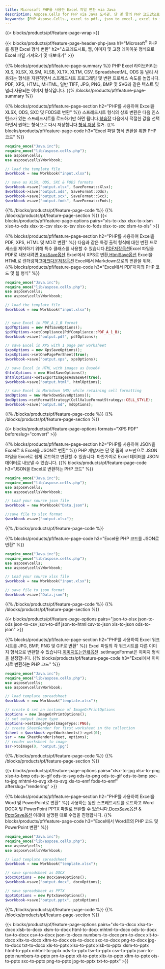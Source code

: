 ```yaml
---
title: Microsoft PHP를 사용한 Excel 파일 변환 via Java
description: Aspose.Cells for PHP via Java 도서관. 단 몇 줄의 PHP 코드만으로 EXCEL, JSON, PDF, XML, HTML, TXT, TSV, CSV, SQL 및 기타 형식을 변환할 수 있습니다.
keywords: [PHP Aspose.Cells., excel to pdf., json to excel., excel to json., csv to json., json to html., xml to excel and Convert files between various formats in PHP]
---
```

{{< blocks/products/pf/feature-page-wrap >}}

{{< blocks/products/pf/feature-page-header-php-java h1="Microsoft<sup>&reg;</sup> PHP를 통한 Excel 형식 변환" h2="스프레드시트, 웹, 이미지 및 고정 레이아웃 형식으로 Excel 파일 가져오기 및 내보내기" >}}

{{% blocks/products/pf/feature-page-summary %}}
PHP Excel 라이브러리는 XLS, XLSX, XLSM, XLSB, XLTX, XLTM, CSV, SpreadsheetML, ODS 등 널리 사용되는 형식을 지원하면서 스프레드시트 프로그래밍 및 변환 프로세스 속도를 높입니다. PDF, XPS, HTML, MHTML, 일반 TIFF, JPG, PNG, BMP 및 SVG과 같은 텍스트 및 널리 사용되는 이미지 형식입니다.
{{% /blocks/products/pf/feature-page-summary %}}

{{% blocks/products/pf/feature-page-section h2="PHP를 사용하여 Excel을 XLSX, ODS, SXC 및 FODS로 변환" %}}
 스프레드시트 형식의 상호 변환은 다음 인스턴스가 있는 스프레드시트를 로드하기만 하면 됩니다.[학습장](https://reference.aspose.com/cells/php/aspose.cells/Workbook) 다음에서 적절한 값을 선택하면서 원하는 형식으로 다시 저장합니다.[형식 저장](https://reference.aspose.com/cells/php/aspose.cells/SaveFormat) 열거.
{{% blocks/products/pf/feature-page-code h3="Excel 파일 형식 변환을 위한 PHP 코드" %}}

```php
require_once("Java.inc"); 
require_once("lib/aspose.cells.php"); 
use aspose\cells;
use aspose\cells\Workbook; 

// load the template file
$workbook = new Workbook("input.xlsx");

// save as XLSX, ODS, SXC & FODS formats
$workbook->save("output.xlsx", SaveFormat::Xlsx);
$workbook->save("output.ods", SaveFormat::Ods);
$workbook->save("output.scx", SaveFormat::Sxc);
$workbook->save("output.fods", SaveFormat::Fods);

```
{{% /blocks/products/pf/feature-page-code %}}
{{% /blocks/products/pf/feature-page-section %}}
{{< blocks/products/pf/feature-page-options pairs="xls-to-xlsx xlsx-to-xlsm xlsx-to-ods xlsx-to-csv xlsx-to-tsv xlsx-to-fods xlsx-to-sxc xlsm-to-xls" >}}


{{% blocks/products/pf/feature-page-section h2="PHP를 사용하여 Excel을 PDF, XPS, HTML 및 MD로 변환" %}}
 다음과 같은 특정 출력 형식에 대한 변환 프로세스를 제어하기 위해 특수 클래스를 사용할 수 있습니다.[PDF저장옵션](https://reference.aspose.com/cells/php/aspose.cells/PdfSaveOptions/)Excel 파일을 PDF로 내보내려면,[XpsSave옵션](https://reference.aspose.com/cells/php/aspose.cells/XpsSaveOptions/) Excel에서 XPS로 변환,[HtmlSave옵션](https://reference.aspose.com/cells/php/aspose.cells/HtmlSaveOptions/) Excel을 HTML로 렌더링하고[마크다운저장옵션](https://reference.aspose.com/cells/php/aspose.cells/MarkdownSaveOptions/) Excel에서 Markdown으로의 변환을 위해.
{{% blocks/products/pf/feature-page-code h3="Excel에서 PDF까지의 PHP 코드 및 웹 형식" %}}

```php
require_once("Java.inc"); 
require_once("lib/aspose.cells.php"); 
use aspose\cells;
use aspose\cells\Workbook; 

// load the template file
$workbook = new Workbook("input.xlsx");


// save Excel in PDF_A_1_B format
$pdfOptions = new PdfSaveOptions();
$pdfOptions->setCompliance(PdfCompliance::PDF_A_1_B);
$workbook->save("output.pdf", pdfOptions);

// save Excel in XPS with 1 page per worksheet
$xpsOptions = new XpsSaveOptions();
$xpsOptions->setOnePagePerSheet(true);
$workbook->save("output.xps", xpsOptions);

// save Excel in HTML with images as Base64
$htmlOptions = new HtmlSaveOptions();
$htmlOptions->setExportImagesAsBase64(true);
$workbook->save("output.html", htmlOptions);

// save Excel in Markdown (MD) while retaining cell formatting
$mdOptions = new MarkdownSaveOptions();
$mdOptions->setFormatStrategy(CellValueFormatStrategy::CELL_STYLE);
$workbook->save("output.md", mdOptions);
```
{{% /blocks/products/pf/feature-page-code %}}
{{% /blocks/products/pf/feature-page-section %}}

{{< blocks/products/pf/feature-page-options formats="XPS PDF" beforeslug="convert" >}}

{{% blocks/products/pf/feature-page-section h2="PHP를 사용하여 JSON을 Excel로 & Excel을 JSON로 변환" %}}
PHP 개발자는 단 몇 줄의 코드만으로 JSON 파일을 Excel로 쉽게 로드하고 변환할 수 있습니다. 마찬가지로 Excel 데이터를 JSON 데이터로 내보낼 수 있습니다.
{{% blocks/products/pf/feature-page-code h3="JSON을 Excel로 변환하는 PHP 코드" %}}

```php
require_once("Java.inc"); 
require_once("lib/aspose.cells.php"); 
use aspose\cells;
use aspose\cells\Workbook; 

// Load your source json file
$workbook = new Workbook("Data.json");

//save file to xlsx format
$workbook->save("output.xlsx");
```

{{% /blocks/products/pf/feature-page-code %}}

{{% blocks/products/pf/feature-page-code h3="Excel용 PHP 코드를 JSON로 변환" %}}

```php
require_once("Java.inc"); 
require_once("lib/aspose.cells.php"); 
use aspose\cells;
use aspose\cells\Workbook; 

// Load your source xlsx file
$workbook = new Workbook("input.xlsx");

// save file to json format
$workbook->save("Data.json");
```

{{% /blocks/products/pf/feature-page-code %}}
{{% /blocks/products/pf/feature-page-section %}}

{{< blocks/products/pf/feature-page-options pairs="json-to-xlsx json-to-ods json-to-csv json-to-dif json-to-html csv-to-json xls-to-json ods-to-json" >}}

{{% blocks/products/pf/feature-page-section h2="PHP를 사용하여 Excel 워크시트를 JPG, BMP, PNG 및 GIF로 변환" %}}
 Excel 파일의 각 워크시트를 다른 이미지 형식으로 변환할 수 있습니다.[이미지또는인쇄옵션](https://reference.aspose.com/cells/php/aspose.cells/ImageOrPrintOptions/) .setImageFormat은 이미지 형식을 설정합니다.
{{% blocks/products/pf/feature-page-code h3="Excel에서 이미지로 변환하는 PHP 코드" %}}

```php
require_once("Java.inc"); 
require_once("lib/aspose.cells.php"); 
use aspose\cells;
use aspose\cells\Workbook; 

// load template spreadsheet
$workbook = new Workbook("template.xlsx");

// create & set an instance of ImageOrPrintOptions
$options = new ImageOrPrintOptions();
// set output image type
$options->setImageType(ImageType::PNG);
// create SheetRender for first worksheet in the collection
$sheet = $workbook->getWorksheets()->get(0);
$sr = new SheetRender(sheet, options);
// render worksheet to image
$sr->toImage(0, "output.jpg")
```
{{% /blocks/products/pf/feature-page-code %}}
{{% /blocks/products/pf/feature-page-section %}}

{{< blocks/products/pf/feature-page-options pairs="xlsx-to-jpg xlsx-to-png xlsx-to-bmp ods-to-gif ods-to-svg ods-to-png ods-to-gif ods-to-bmp sxc-to-jpg mhtml-to-svg xlt-to-svg xls-to-emf fods-to-emf" afterslug="rendering" >}}

{{% blocks/products/pf/feature-page-section h2="PHP를 사용하여 Excel을 Word 및 PowerPoint로 변환" %}}
사용하는 동안 스프레드시트를 로드하고 Word DOCX 및 PowerPoint PPTX 파일로 변환할 수 있습니다.[DocxSave옵션](https://reference.aspose.com/cells/php/aspose.cells/DocxSaveOptions/) & [PptxSave옵션](https://reference.aspose.com/cells/php/aspose.cells/PptxSaveOptions/) 아래에 설명된 대로 수업을 진행합니다.
{{% blocks/products/pf/feature-page-code h3="Excel에서 Word로의 PHP 코드 및 PowerPoint 변환" %}}
```php
require_once("Java.inc"); 
require_once("lib/aspose.cells.php"); 
use aspose\cells;
use aspose\cells\Workbook; 

// load template spreadsheet
$workbook = new Workbook("template.xlsx");

// save spreadsheet as DOCX
$docxOptions = new DocxSaveOptions();
$workbook->save("output.docx", docxOptions);

// save spreadsheet as PPTX
$pptxOptions = new PptxSaveOptions();
$workbook->save("output.pptx", pptxOptions)
```
{{% /blocks/products/pf/feature-page-code %}}
{{% /blocks/products/pf/feature-page-section %}}

{{< blocks/products/pf/feature-page-options pairs="xls-to-docx xlsx-to-docx xlsb-to-docx xlsm-to-docx html-to-docx mhtml-to-docx ods-to-docx tsv-to-docx csv-to-docx json-to-docx numbers-to-docx prn-to-docx xlt-to-docx xltx-to-docx xltm-to-docx ots-to-docx sxc-to-docx png-to-docx jpg-to-docx txt-to-docx xls-to-pptx xlsx-to-pptx xlsb-to-pptx xlsm-to-pptx html-to-pptx mhtml-to-pptx ods-to-pptx tsv-to-pptx csv-to-pptx json-to-pptx numbers-to-pptx prn-to-pptx xlt-to-pptx xltx-to-pptx xltm-to-pptx ots-to-pptx sxc-to-pptx png-to-pptx jpg-to-pptx txt-to-pptx" >}}

